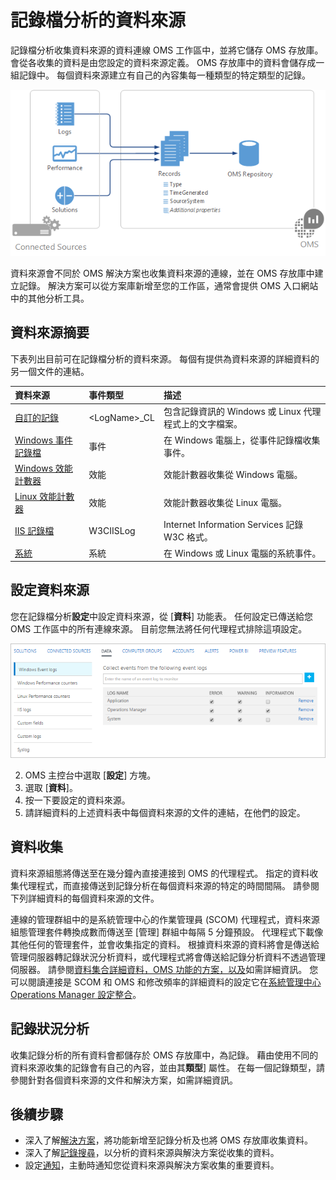 <properties 
   pageTitle="記錄檔分析的資料來源 |Microsoft Azure"
   description="資料來源定義與代理程式和其他記錄分析收集連線來源的資料。  本文將說明記錄分析如何使用資料來源，說明如何進行設定的詳細資料，並提供可用的不同資料來源摘要的概念。"
   services="log-analytics"
   documentationCenter=""
   authors="bwren"
   manager="jwhit"
   editor="tysonn" />
<tags 
   ms.service="log-analytics"
   ms.devlang="na"
   ms.topic="article"
   ms.tgt_pltfrm="na"
   ms.workload="infrastructure-services"
   ms.date="10/18/2016"
   ms.author="bwren" />

# <a name="data-sources-in-log-analytics"></a>記錄檔分析的資料來源

記錄檔分析收集資料來源的資料連線 OMS 工作區中，並將它儲存 OMS 存放庫。  會從各收集的資料是由您設定的資料來源定義。  OMS 存放庫中的資料會儲存成一組記錄中。  每個資料來源建立有自己的內容集每一種類型的特定類型的記錄。

![登入分析資料收集](./media/log-analytics-data-sources/overview.png)

資料來源會不同於 OMS 解決方案也收集資料來源的連線，並在 OMS 存放庫中建立記錄。  解決方案可以從方案庫新增至您的工作區，通常會提供 OMS 入口網站中的其他分析工具。  

## <a name="summary-of-data-sources"></a>資料來源摘要

下表列出目前可在記錄檔分析的資料來源。  每個有提供為資料來源的詳細資料的另一個文件的連結。

| 資料來源 | 事件類型 | 描述 |
|:--|:--|:--|
| [自訂的記錄](log-analytics-data-sources-custom-logs.md) | \<LogName\>_CL | 包含記錄資訊的 Windows 或 Linux 代理程式上的文字檔案。 |
| [Windows 事件記錄檔](log-analytics-data-sources-windows-events.md) | 事件 | 在 Windows 電腦上，從事件記錄檔收集事件。 |
| [Windows 效能計數器](log-analytics-data-sources-performance-counters.md) | 效能 | 效能計數器收集從 Windows 電腦。 |
| [Linux 效能計數器](log-analytics-data-sources-performance-counters.md) | 效能 | 效能計數器收集從 Linux 電腦。 |
| [IIS 記錄檔](log-analytics-data-sources-iis-logs.md) | W3CIISLog | Internet Information Services 記錄 W3C 格式。 |
| [系統](log-analytics-data-sources-syslog.md) | 系統 | 在 Windows 或 Linux 電腦的系統事件。 |

## <a name="configuring-data-sources"></a>設定資料來源

您在記錄檔分析**設定**中設定資料來源，從 [**資料**] 功能表。  任何設定已傳送給您 OMS 工作區中的所有連線來源。  目前您無法將任何代理程式排除這項設定。

![設定 Windows 事件](./media/log-analytics-data-sources/configure-events.png)

2. OMS 主控台中選取 [**設定**] 方塊。
3. 選取 [**資料**]。
4. 按一下要設定的資料來源。
5. 請詳細資料的上述資料表中每個資料來源的文件的連結，在他們的設定。

## <a name="data-collection"></a>資料收集

資料來源組態將傳送至在幾分鐘內直接連接到 OMS 的代理程式。  指定的資料收集代理程式，而直接傳送到記錄分析在每個資料來源的特定的時間間隔。  請參閱下列詳細資料的每個資料來源的文件。

連線的管理群組中的是系統管理中心的作業管理員 (SCOM) 代理程式，資料來源組態管理套件轉換成數而傳送至 [管理] 群組中每隔 5 分鐘預設。  代理程式下載像其他任何的管理套件，並會收集指定的資料。 根據資料來源的資料將會是傳送給管理伺服器轉記錄狀況分析資料，或代理程式將會傳送給記錄分析資料不透過管理伺服器。 請參閱[資料集合詳細資料，OMS 功能的方案，以及](log-analytics-add-solutions.md#data-collection-details-for-oms-features-and-solutions)如需詳細資訊。  您可以閱讀連接是 SCOM 和 OMS 和修改頻率的詳細資料的設定它在[系統管理中心 Operations Manager 設定整合](log-analytics-om-agents.md)。

## <a name="log-analytics-records"></a>記錄狀況分析

收集記錄分析的所有資料會都儲存於 OMS 存放庫中，為記錄。  藉由使用不同的資料來源收集的記錄會有自己的內容，並由其**類型**] 屬性。  在每一個記錄類型，請參閱針對各個資料來源的文件和解決方案，如需詳細資訊。


## <a name="next-steps"></a>後續步驟

- 深入了解[解決方案](log-analytics-add-solutions.md)，將功能新增至記錄分析及也將 OMS 存放庫收集資料。
- 深入了解[記錄搜尋](log-analytics-log-searches.md)，以分析的資料來源與解決方案從收集的資料。  
- 設定[通知](log-analytics-alerts.md)，主動時通知您從資料來源與解決方案收集的重要資料。
